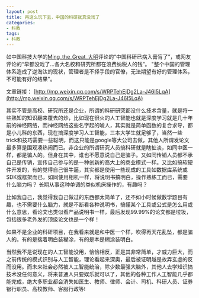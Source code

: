 ```yaml
---
layout: post
title: 再这么玩下去，中国的科研就真没戏了
categories:
- 科教
tags:
- 科教
---
```

如中国科技大学的[Ming_the_Great_大明](https://weibo.com/u/2323668352?refer_flag=1001030201_&is_hot=1#1516801035603)评论的“中国科研已病入膏肓了”，或网友评论的“早都没戏了…各大名校和研究所都在浪费纳税人的钱”。 "整个中国的管理体系造成了逆淘汰的现状，管理者是不择手段的官僚，无法期望有好的管理体系，不可能有好的结果"。
<!--more-->
文章链接： [http://mp.weixin.qq.com/s/WRPTehEjDg2La-J46I5LqA](http://mp.weixin.qq.com/s/WRPTehEjDg2La-J46I5LqA)

其实不管是高校、研究所还是企业，所谓的科研研究都没什么技术含量，就是将一些熟知的知识翻来覆去的炒，比如现在很火的人工智能也就是深度学习就是几十年前的神经网络，而神经网络这些名字起的唬人，其实就是简单函数的复合求导，都是小儿科的东西，现在搞深度学习人工智能，三本大学生就足够了，当然一些trick和技巧需要一些聪明，而这只能是google等大公司去做，其他人所谓发论文最多算是围观凑热闹而已。非企业的所谓研究人员搞科研就是瞎扯淡，如同中医一样，都是骗人的。但身在其中，谁也不愿意说自己是骗子。又如同传销人员都不承自己是传销，宣传自己参与的是一种创新的高大上的商业模式一样。又比如搞软硬件开发的，有的觉得自己很牛逼，其实都是使用一些现成的工具如数据库系统或SDK或框架而已，如同使用相机一样，将说明书搞明白，操作熟练工而已，需要什么脑力吗？ 长期从事这种单调的类似机床操作的，有趣吗？

比如我自己，我觉得我自己做过的东西都太简单了，还不如小时候做数学题目有趣，也不需要什么脑力，就是不断看各种说明书，搞懂某个工具或公式是怎么用或什么意思，看论文也类似看产品说明书一样，最后发现99.99%的论文都是垃圾，包括很多老外发的顶级论文也是一个样！

如果不是企业的科研项目，在我看来就是和中医一个样，吹得再天花乱坠，都是骗人的。有的是揣着明白装糊涂，有的是本是糊涂装明白。

当然我不是说现在的人工智能没用，恰恰相反，正是其非常简单，才威力巨大，而之前传统的模式识别与人工智能，理论看起来深奥，最后被证明越是故弄玄虚的反而没用。而未来社会必然被人工智能统治，除少数最强大脑外，其他人去学知识搞技术没任何意义，将来普通人只要娱乐就可以了，其他的各种工作人工智能几乎都能完成，绝大多职业都会消失如医生、教师、律师、会计、司机、科研人员、证券银行职员、高校教师、客服行政等!






